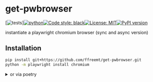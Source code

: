 # get-pwbrowser
<!--- get-pwbrowser  get_pwbrowser  get_pwbrowser get_pwbrowser --->
[![tests](https://github.com/ffreemt/get-pwbrowser/actions/workflows/routine-tests.yml/badge.svg)][![python](https://img.shields.io/static/v1?label=python+&message=3.7%2B&color=blue)](https://img.shields.io/static/v1?label=python+&message=3.7%2B&color=blue)[![Code style: black](https://img.shields.io/badge/code%20style-black-000000.svg)](https://github.com/psf/black)[![License: MIT](https://img.shields.io/badge/License-MIT-yellow.svg)](https://opensource.org/licenses/MIT)[![PyPI version](https://badge.fury.io/py/get_pwbrowser.svg)](https://badge.fury.io/py/get_pwbrowser)

instantiate a playwright chromium browser (sync and async version)

## Installation
```bash
pip install git+https://github.com/ffreemt/get-pwbrowser.git
python -m playwright install chromium
```
<details>
<summary>or via poetry</summary>
<code style="white-space:wrap;">
poetry add git+https://github.com/ffreemt/get-pwbrowser.git &&
python -m playwright install chromium
</code>

## Usage

```python
from get_pwbrowser import get_pwbrowser

browser = get_pwbrowser()
page = browser.new_page()
page.goto("http://www.baidu.com")
print(page.title())
# '百度一下，你就知道'

```python
# async version
from get_pwbrowser import get_pwbrowser_async as get_pwbrowser

browser = await get_pwbrowser()
page = await browser.new_page()
await page.goto("http://www.baidu.com")
print(await page.title())
# '百度一下，你就知道'

await browser.close()
```

## `.env` and `os.environ`

`HEADFUL`, `DEBUG` and `PROXY` can be set in shell environ or in .env with prefix `PWBROWSER_`.

e.g., `set PWBROWSER_HEADFUL=1` in Windows or `export PWBROWSER_HEADFUL=1` in Linux and freinds)

or in `.env`
```bash
# .env
PWBROWSER_HEADFUL=1
```

For more details have a look at the source code.